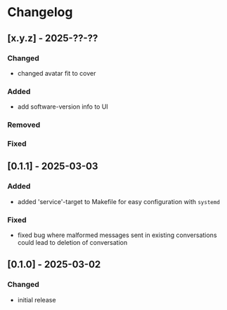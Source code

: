 # Changelog

## [x.y.z] - 2025-??-??

### Changed

- changed avatar fit to cover

### Added

- add software-version info to UI

### Removed

### Fixed

## [0.1.1] - 2025-03-03

### Added

- added 'service'-target to Makefile for easy configuration with `systemd`

### Fixed

- fixed bug where malformed messages sent in existing conversations could lead to deletion of conversation

## [0.1.0] - 2025-03-02

### Changed

- initial release
